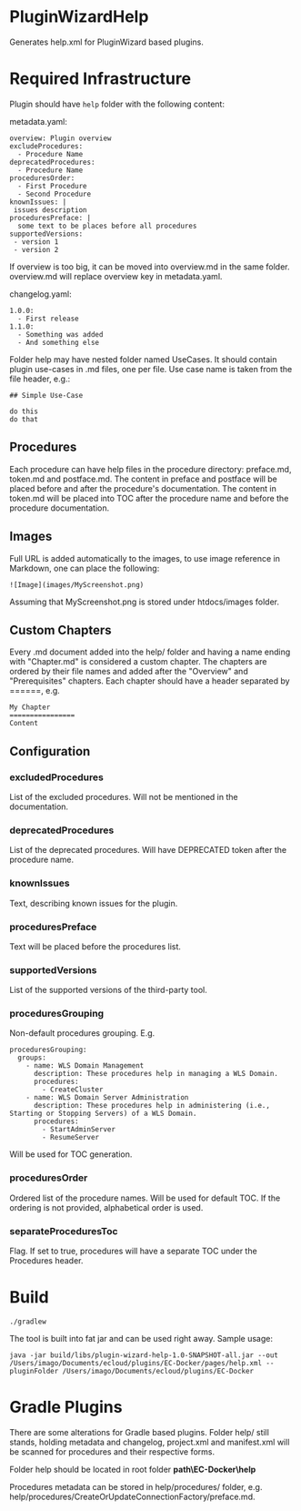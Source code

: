 # PluginWizardHelp

Generates help.xml for PluginWizard based plugins.

# Required Infrastructure

Plugin should have `help` folder with the following content:

metadata.yaml:

```
overview: Plugin overview
excludeProcedures:
  - Procedure Name
deprecatedProcedures:
  - Procedure Name
proceduresOrder:
  - First Procedure
  - Second Procedure
knownIssues: |
 issues description
proceduresPreface: |
  some text to be places before all procedures
supportedVersions:
 - version 1
 - version 2
```

If overview is too big, it can be moved into overview.md in the same folder. overview.md will replace overview key in metadata.yaml.

changelog.yaml:
```
1.0.0:
  - First release
1.1.0:
  - Something was added
  - And something else
```

Folder help may have nested folder named UseCases. It should contain plugin use-cases in .md files, one per file. Use case name is taken from the file header, e.g.:

```
## Simple Use-Case

do this
do that
```

## Procedures

Each procedure can have help files in the procedure directory: preface.md, token.md and postface.md.
The content in preface and postface will be placed before and after the procedure's documentation.
The content in token.md will be placed into TOC after the procedure name and before the procedure documentation.

## Images

Full URL is added automatically to the images, to use image reference in Markdown, one can place the following:

```
![Image](images/MyScreenshot.png)
```
Assuming that MyScreenshot.png is stored under htdocs/images folder.

## Custom Chapters

Every .md document added into the help/ folder and having a name ending with "Chapter.md" is considered a custom chapter.
The chapters are ordered by their file names and added after the "Overview" and "Prerequisites" chapters.
Each chapter should have a header separated by ======, e.g.

    My Chapter
    ================
    Content

## Configuration

### excludedProcedures

List of the excluded procedures. Will not be mentioned in the documentation.

### deprecatedProcedures

List of the deprecated procedures. Will have DEPRECATED token after the procedure name.

### knownIssues

Text, describing known issues for the plugin.

### proceduresPreface

Text will be placed before the procedures list.

### supportedVersions

List of the supported versions of the third-party tool.

### proceduresGrouping

Non-default procedures grouping. E.g.

    proceduresGrouping:
      groups:
        - name: WLS Domain Management
          description: These procedures help in managing a WLS Domain.
          procedures:
            - CreateCluster
        - name: WLS Domain Server Administration
          description: These procedures help in administering (i.e., Starting or Stopping Servers) of a WLS Domain.
          procedures:
            - StartAdminServer
            - ResumeServer

Will be used for TOC generation.

### proceduresOrder

Ordered list of the procedure names. Will be used for default TOC. If the ordering is not provided, alphabetical order is used.

### separateProceduresToc

Flag. If set to true, procedures will have a separate TOC under the Procedures header.

# Build

```
./gradlew
```

The tool is built into fat jar and can be used right away.
Sample usage:

    java -jar build/libs/plugin-wizard-help-1.0-SNAPSHOT-all.jar --out /Users/imago/Documents/ecloud/plugins/EC-Docker/pages/help.xml --pluginFolder /Users/imago/Documents/ecloud/plugins/EC-Docker


# Gradle Plugins

There are some alterations for Gradle based plugins. Folder help/ still stands, holding metadata and changelog,
project.xml and manifest.xml will be scanned for procedures and their respective forms.

Folder help should be located in root folder **path\EC-Docker\help**

Procedures metadata can be stored in help/procedures/<ProcedureName> folder, e.g. help/procedures/CreateOrUpdateConnectionFactory/preface.md.
